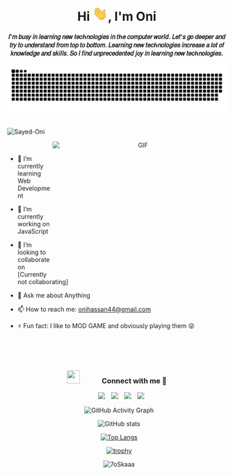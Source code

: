 <div align="center">
<h1 align="center">Hi <img width="35" src="https://github.com/1999AZZAR/1999AZZAR/blob/main/resources/img/waving.gif">, I'm Oni</h1>
<h4 align="center">𝐼'𝑚 𝑏𝑢𝑠𝑦 𝑖𝑛 𝑙𝑒𝑎𝑟𝑛𝑖𝑛𝑔 𝑛𝑒𝑤 𝑡𝑒𝑐ℎ𝑛𝑜𝑙𝑜𝑔𝑖𝑒𝑠 𝑖𝑛 𝑡ℎ𝑒 𝑐𝑜𝑚𝑝𝑢𝑡𝑒𝑟 𝑤𝑜𝑟𝑙𝑑. 𝐿𝑒𝑡'𝑠 𝑔𝑜 𝑑𝑒𝑒𝑝𝑒𝑟 𝑎𝑛𝑑 𝑡𝑟𝑦 𝑡𝑜 𝑢𝑛𝑑𝑒𝑟𝑠𝑡𝑎𝑛𝑑 𝑓𝑟𝑜𝑚 𝑡𝑜𝑝 𝑡𝑜 𝑏𝑜𝑡𝑡𝑜𝑚. 𝐿𝑒𝑎𝑟𝑛𝑖𝑛𝑔 𝑛𝑒𝑤 𝑡𝑒𝑐ℎ𝑛𝑜𝑙𝑜𝑔𝑖𝑒𝑠 𝑖𝑛𝑐𝑟𝑒𝑎𝑠𝑒 𝑎 𝑙𝑜𝑡 𝑜𝑓 𝑘𝑛𝑜𝑤𝑙𝑒𝑑𝑔𝑒 𝑎𝑛𝑑 𝑠𝑘𝑖𝑙𝑙𝑠. 𝑆𝑜 𝐼 𝑓𝑖𝑛𝑑 𝑢𝑛𝑝𝑟𝑒𝑐𝑒𝑑𝑒𝑛𝑡𝑒𝑑 𝑗𝑜𝑦 𝑖𝑛 𝑙𝑒𝑎𝑟𝑛𝑖𝑛𝑔 𝑛𝑒𝑤 𝑡𝑒𝑐ℎ𝑛𝑜𝑙𝑜𝑔𝑖𝑒𝑠.</h4>
</div>

<div align="center">
  <a href="https://1999azzar.github.io/1999AZZAR/">
  <img  src="https://github.com/1999AZZAR/1999AZZAR/blob/main/resources/img/grid-snake.svg"
       alt="snake" /></a>
</div>

<br/>
<p align="left"> <img src="https://komarev.com/ghpvc/?username=Sayed-Oni&label=Profile%20views&color=FF0049&style=for-the-badge" alt="Sayed-Oni" /> </p>

<!-- <p align="left"> <a href="" target="blank"><img src="https://img.shields.io/twitter/follow/100rabhcsmc?logo=twitter&style=for-the-badge" alt="100rabhcsmc" /></a> </p> -->

<a target="_blank" align="center">
  <img align="right" top="500" height="300" width="400" alt="GIF" src="https://media.giphy.com/media/SWoSkN6DxTszqIKEqv/giphy.gif">
</a>

<br/>

- 🌱 I’m currently learning Web Development 
 
- 🔭 I’m currently working on JavaScript

- 👯 I’m looking to collaborate on [Currently not collaborating] 

- 💬 Ask me about Anything 

- 📫 How to reach me: onihassan44@gmail.com 

- ⚡ Fun fact: I like to MOD GAME and obviously playing them 😝 

<!-- - 🤝 I’m available for freelancing. -->

<!-- - 📄 Know about my experiences <a href="" target="blank">Resume</a> -->


<br/>
<br/>
<br/>
<h3 align="center" > <img src="https://media.giphy.com/media/iY8CRBdQXODJSCERIr/giphy.gif" width="30" height="30" style="margin-right: 50px;">Connect with me 🤝 </h3>

<p align="center">

 <div align="center"  class="icons-social" style="margin-left: 10px;">
	 <a style="margin-left: 10px;" target="_blank" href="(https://github.com/Sayed-Oni)">
		<img src="https://img.icons8.com/doodle/40/000000/github--v1.png"></a>
        <a style="margin-left: 10px;"  target="_blank" href="https://www.linkedin.com/in/www.linkedin.com/in/sayed-oni/">
			<img src="https://img.icons8.com/doodle/40/000000/linkedin--v2.png"></a>
	 <a style="margin-left: 10px;" target="_blank" href="https://stackoverflow.com/users/https://stackoverflow.com/users/15689358/noxx">
				<img src="https://img.icons8.com/external-tal-revivo-color-tal-revivo/40/000000/external-stack-overflow-is-a-question-and-answer-site-for-professional-logo-color-tal-revivo.png"></a>
	  <a style="margin-left: 10px;" target="_blank" href="(https://www.reddit.com/user/https://www.reddit.com/user/SayedOni)">
		<img src="https://img.icons8.com/doodle/48/000000/reddit--v4.png"></a>
<!-- 	   <a style="margin-left: 10px;" target="_blank" href="">
					<img src="https://img.icons8.com/external-sketchy-juicy-fish/0.6x/external-blog-online-services-sketchy-sketchy-juicy-fish.png"></a> -->
<!--         <a style="margin-left: 10px;" target="_blank" href="">
			<img src="https://img.icons8.com/doodle/40/000000/instagram-new--v2.png"></a> -->
<!-- 		<a style="margin-left: 10px;" target="_blank" href="">
			<img src="https://img.icons8.com/doodle/40/000000/twitter-squared--v2.png" ></a> -->
<!-- 		<a style="margin-left: 10px;" target="_blank" href="">
				<img src="https://img.icons8.com/doodle/40/000000/youtube--v2.png" ></a> -->

</p>


![GitHub Activity Graph](https://activity-graph.herokuapp.com/graph?username=Sayed-Oni)  

![GitHub stats](https://github-readme-stats.vercel.app/api?username=Sayed-Oni&show_icons=true) 

[![Top Langs](https://github-readme-stats.vercel.app/api/top-langs/?username=Sayed-Oni)](https://github.com/anuraghazra/github-readme-stats)

[![trophy](https://github-profile-trophy.vercel.app/?username=Sayed-Oni)](https://github.com/ryo-ma/github-profile-trophy)

<p align="center">
	<img src="https://github-readme-streak-stats.herokuapp.com/?user=Sayed-Oni&theme=FF0049" alt="7oSkaaa" />
</p>


